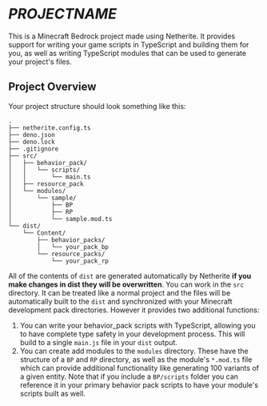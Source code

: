 # $PROJECTNAME$
This is a Minecraft Bedrock project made using Netherite. It provides support for writing your game scripts in TypeScript and building them for you, as well as writing TypeScript modules that can be used to generate your project's files.

## Project Overview
Your project structure should look something like this:
```
.
├── netherite.config.ts
├── deno.json
├── deno.lock
├── .gitignore
├── src/
│   ├── behavior_pack/
│   │   └── scripts/
│   │       └── main.ts
│   ├── resource_pack
│   └── modules/
│       └── sample/
│           ├── BP
│           ├── RP
│           └── sample.mod.ts
└── dist/
    └── Content/
        ├── behavior_packs/
        │   └── your_pack_bp
        └── resource_packs/
            └── your_pack_rp
```
All of the contents of `dist` are generated automatically by Netherite **if you make changes in dist they will be overwritten**. You can work in the `src` directory. It can be treated like a normal project and the files will be automatically built to the `dist` and synchronized with your Minecraft development pack directories. However it provides two additional functions:
1. You can write your behavior_pack scripts with TypeScript, allowing you to have complete type safety in your development process. This will build to a single `main.js` file in your `dist` output.
2. You can create add modules to the `modules` directory. These have the structure of a `BP` and `RP` directory, as well as the module's `*.mod.ts` file which can provide additional functionality like generating 100 variants of a given entity. Note that if you include a `BP/scripts` folder you can reference it in your primary behavior pack scripts to have your module's scripts built as well.